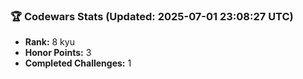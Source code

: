 ### 🏆 Codewars Stats (Updated: 2025-07-01 23:08:27 UTC)

- **Rank:** 8 kyu
- **Honor Points:** 3
- **Completed Challenges:** 1
